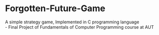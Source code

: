 # Forgotten-Future-Game
A simple strategy game, Implemented in C programming language
</br> - Final Project of Fundamentals of Computer Programming course at AUT
